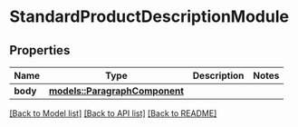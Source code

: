 # StandardProductDescriptionModule

## Properties

Name | Type | Description | Notes
------------ | ------------- | ------------- | -------------
**body** | [**models::ParagraphComponent**](ParagraphComponent.md) |  | 

[[Back to Model list]](../README.md#documentation-for-models) [[Back to API list]](../README.md#documentation-for-api-endpoints) [[Back to README]](../README.md)


